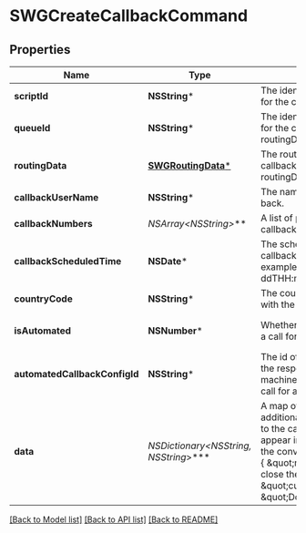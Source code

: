 # SWGCreateCallbackCommand

## Properties
Name | Type | Description | Notes
------------ | ------------- | ------------- | -------------
**scriptId** | **NSString*** | The identifier of the script to be used for the callback | [optional] 
**queueId** | **NSString*** | The identifier of the queue to be used for the callback. Either queueId or routingData is required. | [optional] 
**routingData** | [**SWGRoutingData***](SWGRoutingData.md) | The routing data to be used for the callback. Either queueId or routingData is required. | [optional] 
**callbackUserName** | **NSString*** | The name of the party to be called back. | [optional] 
**callbackNumbers** | **NSArray&lt;NSString*&gt;*** | A list of phone numbers for the callback. | 
**callbackScheduledTime** | **NSDate*** | The scheduled date-time for the callback as an ISO-8601 string. For example: yyyy-MM-ddTHH:mm:ss.SSSZ | [optional] 
**countryCode** | **NSString*** | The country code to be associated with the callback numbers. | [optional] 
**isAutomated** | **NSNumber*** | Whether or not to automatically place a call for this callback. | [optional] [default to @0]
**automatedCallbackConfigId** | **NSString*** | The id of the configuration to handle the response (e.g. live voice, machine) from automatically placing a call for a callback. | [optional] 
**data** | **NSDictionary&lt;NSString*, NSString*&gt;*** | A map of key-value pairs containing additional data that can be associated to the callback. These values will appear in the attributes property on the conversation participant. Example: { \&quot;notes\&quot;: \&quot;ready to close the deal!\&quot;, \&quot;customerPreferredName\&quot;: \&quot;Doc\&quot; } | [optional] 

[[Back to Model list]](../README.md#documentation-for-models) [[Back to API list]](../README.md#documentation-for-api-endpoints) [[Back to README]](../README.md)


